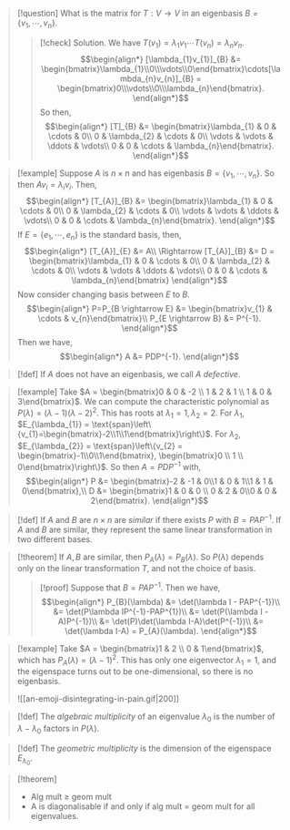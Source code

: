 >[!question]
>What is the matrix for $T : V \longrightarrow V$ in an eigenbasis $B=\left\{v_{1},\cdots,v_{n}\right\}$.
>>[!check] Solution.
>>We have $T(v_{1})=\lambda_{1}v_{1}\cdots T(v_{n})=\lambda_{n}v_{n}$.
>>$$\begin{align*}
>>[\lambda_{1}v_{1}]_{B} &= \begin{bmatrix}\lambda_{1}\\0\\\vdots\\0\end{bmatrix}\cdots[\lambda_{n}v_{n}]_{B} = \begin{bmatrix}0\\\vdots\\0\\\lambda_{n}\end{bmatrix}.
>>\end{align*}$$
>>So then,
>>$$\begin{align*}
>>[T]_{B} &= \begin{bmatrix}\lambda_{1} & 0 & \cdots & 0\\
0 & \lambda_{2} & \cdots & 0\\
\vdots & \vdots & \ddots & \vdots\\
0 & 0 & \cdots & \lambda_{n}\end{bmatrix}.
\end{align*}$$

>[!example]
>Suppose $A$ is $n\times n$ and has eigenbasis $B = \left\{v_{1},\cdots,v_{n}\right\}$.
>So then $Av_{i} = \lambda_{i}v_{i}$.
>Then,
>$$\begin{align*}
>[T_{A}]_{B} &= \begin{bmatrix}\lambda_{1} & 0 & \cdots & 0\\
>0 & \lambda_{2} & \cdots & 0\\
>\vdots & \vdots & \ddots & \vdots\\
>0 & 0 & \cdots & \lambda_{n}\end{bmatrix}.
>\end{align*}$$
>If $E=\left\{e_{1},\cdots,e_{n}\right\}$ is the standard basis, then,
>$$\begin{align*}
>[T_{A}]_{E} &= A\\
>\Rightarrow [T_{A}]_{B} &= D = \begin{bmatrix}\lambda_{1} & 0 & \cdots & 0\\
>0 & \lambda_{2} & \cdots & 0\\
>\vdots & \vdots & \ddots & \vdots\\
>0 & 0 & \cdots & \lambda_{n}\end{bmatrix}
>\end{align*}$$
>Now consider changing basis between $E$ to $B$.
>$$\begin{align*}
>P=P_{B \rightarrow E} &= \begin{bmatrix}v_{1} & \cdots & v_{n}\end{bmatrix}\\
>P_{E \rightarrow B} &= P^{-1}.
>\end{align*}$$
>Then we have,
>$$\begin{align*}
>A &= PDP^{-1}.
\end{align*}$$

>[!def]
>If $A$ does not have an eigenbasis, we call $A$ *defective*.

>[!example]
>Take $A = \begin{bmatrix}0 & 0 & -2 \\ 1 & 2 & 1 \\ 1 & 0 & 3\end{bmatrix}$.
>We can compute the characteristic polynomial as $P(\lambda)=(\lambda-1)(\lambda-2)^{2}$. This has roots at $\lambda_{1}=1,\lambda_{2}=2$.
>For $\lambda_{1}$, $E_{\lambda_{1}} = \text{span}\left\{v_{1}=\begin{bmatrix}-2\\1\\1\end{bmatrix}\right\}$.
>For $\lambda_{2}$, $E_{\lambda_{2}} = \text{span}\left\{v_{2} = \begin{bmatrix}-1\\0\\1\end{bmatrix}, \begin{bmatrix}0 \\ 1 \\ 0\end{bmatrix}\right\}$.
>So then $A=PDP^{-1}$ with,
>$$\begin{align*}
>P &= \begin{bmatrix}-2 & -1 & 0\\1 & 0 & 1\\1 & 1 & 0\end{bmatrix},\\
>D &= \begin{bmatrix}1 & 0 & 0 \\ 0 & 2 & 0\\0 & 0 & 2\end{bmatrix}.
>\end{align*}$$

>[!def]
>If $A$ and $B$ are $n\times n$ are *similar* if there exists $P$ with $B=PAP^{-1}$.
>If $A$ and $B$ are similar, they represent the same linear transformation in two different bases.

>[!theorem]
>If $A,B$ are similar, then $P_{A}(\lambda)=P_{B}(\lambda)$.
>So $P(\lambda)$ depends only on the linear transformation $T$, and not the choice of basis.
>
>>[!proof]
>>Suppose that $B=PAP^{-1}$. Then we have,
>>$$\begin{align*}
>>P_{B}(\lambda) &= \det(\lambda I - PAP^{-1})\\
>>&= \det(P\lambda IP^{-1}-PAP^{1})\\
>>&= \det(P(\lambda I - A)P^{-1})\\
>>&= \det(P)\det(\lambda I-A)\det(P^{-1})\\
>>&= \det(\lambda I-A) = P_{A}(\lambda).
\end{align*}$$

>[!example]
>Take $A = \begin{bmatrix}1 & 2 \\ 0 & 1\end{bmatrix}$, which has $P_{A}(\lambda) = (\lambda-1)^{2}$.
>This has only one eigenvector $\lambda_{1} = 1$, and the eigenspace turns out to be one-dimensional, so there is no eigenbasis.
>
>![[an-emoji-disintegrating-in-pain.gif|200]]

>[!def]
>The *algebraic multiplicity* of an eigenvalue $\lambda_0$ is the number of $\lambda-\lambda_0$ factors in $P(\lambda)$.

>[!def]
>The *geometric multiplicity* is the dimension of the eigenspace $E_{\lambda_{0}}$.

>[!theorem]
>- Alg mult $\ge$ geom mult
>- A is diagonalisable if and only if alg mult $=$ geom mult for all eigenvalues.
